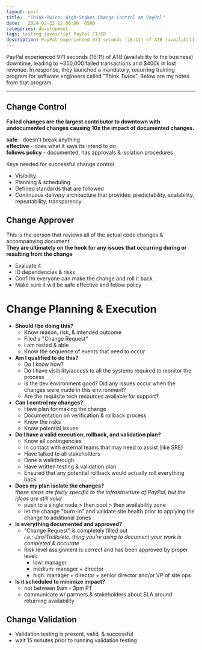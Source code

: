 ```yaml
---
layout: post
title:  "Think Twice: High-Stakes Change Control at PayPal"
date:   2024-02-22 12:00:00 -0500
categories: development
tags: testing javascript PayPal CI/CD
description: PayPal experienced 971 seconds (16:11) of ATB (availability to the business) downtime, leading to ~350,000 failed transactions and $400k in lost revenue. In response, they launched a mandatory, recurring training program for software engineers called "Think Twice".
---
```





PayPal experienced 971 seconds (16:11) of ATB (availability to the business) downtime, leading to ~350,000 failed transactions and $400k in lost revenue. In response, they launched a mandatory, recurring training program for software engineers called "Think Twice". Below are my notes from that program.


--- 

## Change Control

**Failed changes are the largest contributor to downtown with undocumented changes causing 10x the impact of documented changes.** 

**safe** - doesn't break anything  
**effective** - does what it says its intend to do  
**follows policy** - documented, has approvals & isolation procedures  

Keys needed for successful change control  
- Visibility
- Planning & scheduling
- Defined standards that are followed
- Continuous delivery architecture that provides: predictability, scalability, repeatability, transparency   


## Change Approver
This is the person that reviews all of the actual code changes & accompanying document  
**They are ultimately on the hook for any issues that occurring during or resulting from the change**
- Evaluate it 
- ID dependencies & risks
- Confirm everyone can make the change and roll it back
- Make sure it will be safe effective and follow policy



# Change Planning & Execution
- **Should I be doing this?**
  - Know reason, risk, & intended outcome
  - Filed a "Change Request"
  - I am rested & able
  - Know the sequence of events that need to occur
- **Am I qualified to do this?**
  - Do I know how?
  - Do I have visibility/access to all the systems required to monitor the process
  - Is the dev environment good? Did any issues occur when the changes were made in this environment? 
  - Are the requisite tech resources available for support?
- **Can I control my changes?**
  - Have plan for making the change
  - Documentation on verification & rollback process
  - Know the risks
  - Know potential issues
- **Do I have a valid execution, rollback, and validation plan?**
  - Know all contingencies
  - In contact with external teams that may need to assist (like SRE)
  - Have talked to all stakeholders
  - Done a walkthrough 
  - Have written testing & validation plan
  - Ensured that any potential rollback would actually roll everything back
- **Does my plan isolate the changes?**  
*these steps are fairly specific to the infrastructure of PayPal, but the ideas are still valid*  
  - push to a single node > then pool > then availability zone
  - let the change "burn-in" and validate site health prior to applying the change to additional zones
- **Is everything documented and approved?**
  - "Change Request" is completely filled out  
  *i.e.: Jira/Trello/etc. thing you're using to document your work is completed & accurate*  
  - Risk level assignment is correct and has been approved by proper level:
    -  low: manager
    -  medium: manager + director 
    -  high: manager + director + senior director and/or VP of site ops
- **Is it scheduled to minimize impact?** 
  - not between 9am - 3pm PT
  - communicate w/ partners & stakeholders about SLA around returning availability


## Change Validation
- Validation testing is present, valid, & successful 
- wait 15 minutes prior to running validation testing

